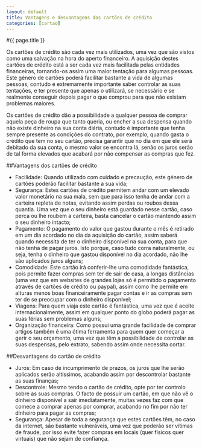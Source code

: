 ```yaml
---
layout: default
title: Vantagens e desvantagens dos cartões de crédito
categories: [cartao]
---
```


#{{ page.title }}

Os cartões de crédito são cada vez mais utilizados, uma vez que são vistos como uma salvação na hora do aperto financeiro. A aquisição destes cartões de crédito está a ser cada vez mais facilitada pelas entidades financeiras, tornando-os assim uma maior tentação para algumas pessoas. Este género de cartões poderá facilitar bastante a vida de algumas pessoas, contudo é extremamente importante saber controlar as suas tentações, e ter presente que apenas o utilizará, se necessário e se realmente conseguir depois pagar o que comprou para que não existam problemas maiores.

Os cartões de crédito dão a possibilidade a qualquer pessoa de comprar aquela peça de roupa que tanto queria, ou encher a sua despensa quando não existe dinheiro na sua conta diária, contudo é importante que tenha sempre presente as condições do contrato, por exemplo, quando gasta o crédito que tem no seu cartão, precisa garantir que no dia em que ele será debitado da sua conta, o mesmo valor se encontra lá, senão os juros serão de tal forma elevados que acabará por não compensar as compras que fez.

##Vantagens dos cartões de crédito

* Facilidade: Quando utilizado com cuidado e precaução, este género de cartões poderão facilitar bastante a sua vida;
* Segurança: Estes cartões de crédito permitem andar com um elevado valor monetário na sua mala, sem que para isso tenha de andar com a carteira repleta de notas, evitando assim perdas ou roubos dessa quantia. Uma vez que o seu dinheiro está guardado nesse cartão, caso perca ou lhe roubem a carteira, basta cancelar o cartão mantendo assim o seu dinheiro intacto;
* Pagamento: O pagamento do valor que gastou durante o mês é retirado em um dia acordado no dia da aquisição do cartão, assim saberá quando necessita de ter o dinheiro disponível na sua conta, para que não tenha de pagar juros. Isto porque, caso tudo corra naturalmente, ou seja, tenha o dinheiro que gastou disponível no dia acordado, não lhe são aplicados juros alguns;
* Comodidade: Este cartão irá conferir-lhe uma comodidade fantástica, pois permite fazer compras sem ter de sair de casa, a longas distâncias (uma vez que em websites de grandes lojas só é permitido o pagamento através de cartões de crédito ou paypal), assim como lhe permite em alturas menos boas financeiramente pagar contas e ir as compras sem ter de se preocupar com o dinheiro disponível;
* Viagens: Para quem viaja este cartão é fantástica, uma vez que é aceite internacionalmente, assim em qualquer ponto do globo poderá pagar as suas férias sem problemas alguns;
* Organização financeira: Como possui uma grande facilidade de comprar artigos também é uma ótima ferramenta para quem quer começar a gerir o seu orçamento, uma vez que têm a possibilidade de controlar as suas despensas, pelo extrato, sabendo assim onde necessita cortar.

##Desvantagens do cartão de crédito

* Juros: Em caso de incumprimento de prazos, os juros que lhe serão aplicados serão altíssimos, acabando assim por descontrolar bastante as suas finanças;
* Descontrole: Mesmo tendo o cartão de crédito, opte por ter controlo sobre as suas compras. O facto de possuir um cartão, em que não vê o dinheiro disponível a sair imediatamente, muitas vezes faz com que comece a comprar apenas por comprar, acabando no fim por não ter dinheiro para pagar as compras;
* Segurança: Apesar de toda a segurança que estes cartões têm, no caso da internet, são bastante vulneráveis, uma vez que poderão ser vítimas de fraude, por isso evite fazer compras em locais (quer físicos quer virtuais) que não sejam de confiança.
